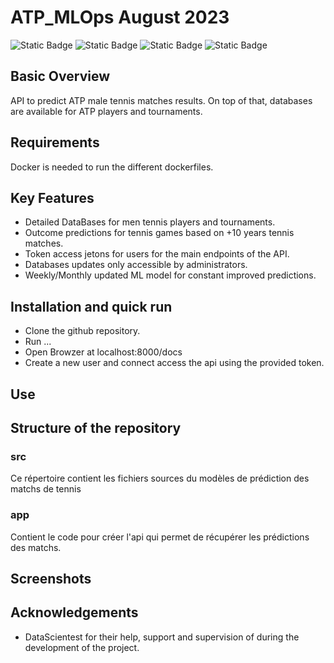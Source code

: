 # ATP_MLOps August 2023
![Static Badge](https://img.shields.io/badge/MLOps-red) ![Static Badge](https://img.shields.io/badge/API-green) ![Static Badge](https://img.shields.io/badge/Docker-cyan)
![Static Badge](https://img.shields.io/badge/Github%20Action-black)

## Basic Overview

API to predict ATP male tennis matches results. On top of that, databases are available for ATP players and tournaments.

## Requirements
Docker is needed to run the different dockerfiles.

## Key Features
- Detailed DataBases for men tennis players and tournaments.
- Outcome predictions for tennis games based on +10 years tennis matches.
- Token access jetons for users for the main endpoints of the API.
- Databases updates only accessible by administrators.
- Weekly/Monthly updated ML model for constant improved predictions.


## Installation and quick run
- Clone the github repository.
- Run ...
- Open Browzer at localhost:8000/docs
- Create a new user and connect access the api using the provided token.
  

## Use

## Structure of the repository

### src

Ce répertoire contient les fichiers sources du modèles de prédiction des matchs de tennis

### app

Contient le code pour créer l'api qui permet de récupérer les prédictions des matchs.

## Screenshots



## Acknowledgements
- DataScientest for their help, support and supervision of during the development of the project.


